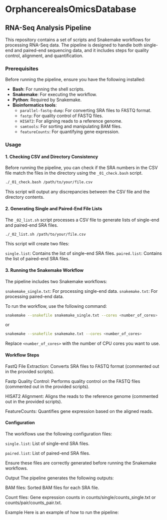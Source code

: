 # OrphancerealsOmicsDatabase
## RNA-Seq Analysis Pipeline

This repository contains a set of scripts and Snakemake workflows for processing RNA-Seq data. The pipeline is designed to handle both single-end and paired-end sequencing data, and it includes steps for quality control, alignment, and quantification.

### Prerequisites

Before running the pipeline, ensure you have the following installed:

- **Bash**: For running the shell scripts.
- **Snakemake**: For executing the workflow.
- **Python**: Required by Snakemake.
- **Bioinformatics tools**:
  - `parallel-fastq-dump`: For converting SRA files to FASTQ format.
  - `fastp`: For quality control of FASTQ files.
  - `HISAT2`: For aligning reads to a reference genome.
  - `samtools`: For sorting and manipulating BAM files.
  - `featureCounts`: For quantifying gene expression.

### Usage

#### 1. Checking CSV and Directory Consistency

Before running the pipeline, you can check if the SRA numbers in the CSV file match the files in the directory using the `_01_check.bash` script.

```bash
./_01_check.bash /path/to/your/file.csv
````
This script will output any discrepancies between the CSV file and the directory contents.

#### 2. Generating Single and Paired-End File Lists

The `_02_list.sh` script processes a CSV file to generate lists of single-end and paired-end SRA files.

```bash
./_02_list.sh /path/to/your/file.csv
````

This script will create two files:

`single.list`: Contains the list of single-end SRA files.
`paired.list`: Contains the list of paired-end SRA files.

#### 3. Running the Snakemake Workflow

The pipeline includes two Snakemake workflows:

`snakemake_single.txt`: For processing single-end data.
`snakemake.txt`: For processing paired-end data.

To run the workflow, use the following command:
```bash
snakemake --snakefile snakemake_single.txt --cores <number_of_cores>
````
or
```bash
snakemake --snakefile snakemake.txt --cores <number_of_cores>
````
Replace `<number_of_cores>` with the number of CPU cores you want to use.


#### Workflow Steps
FastQ File Extraction: Converts SRA files to FASTQ format (commented out in the provided scripts).

Fastp Quality Control: Performs quality control on the FASTQ files (commented out in the provided scripts).

HISAT2 Alignment: Aligns the reads to the reference genome (commented out in the provided scripts).

FeatureCounts: Quantifies gene expression based on the aligned reads.

#### Configuration
The workflows use the following configuration files:

`single.list`: List of single-end SRA files.

`paired.list`: List of paired-end SRA files.

Ensure these files are correctly generated before running the Snakemake workflows.

Output
The pipeline generates the following outputs:

BAM files: Sorted BAM files for each SRA file.

Count files: Gene expression counts in counts/single/counts_single.txt or counts/pair/counts_pair.txt.

Example
Here is an example of how to run the pipeline:
